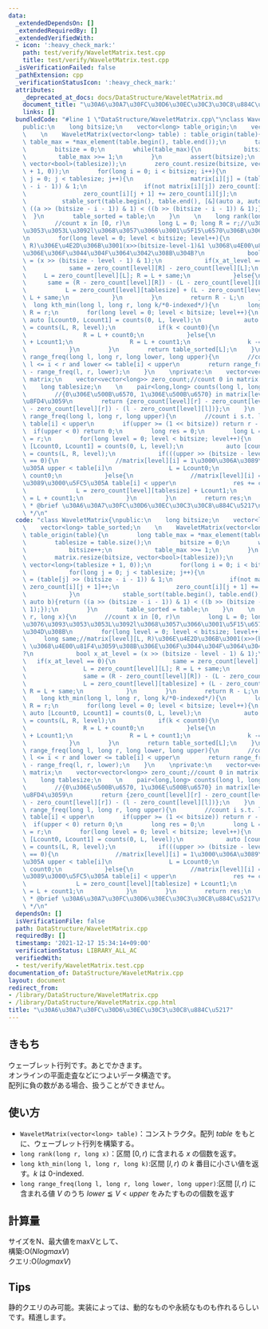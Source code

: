 ```yaml
---
data:
  _extendedDependsOn: []
  _extendedRequiredBy: []
  _extendedVerifiedWith:
  - icon: ':heavy_check_mark:'
    path: test/verify/WaveletMatrix.test.cpp
    title: test/verify/WaveletMatrix.test.cpp
  _isVerificationFailed: false
  _pathExtension: cpp
  _verificationStatusIcon: ':heavy_check_mark:'
  attributes:
    _deprecated_at_docs: docs/DataStructure/WaveletMatrix.md
    document_title: "\u30A6\u30A7\u30FC\u30D6\u30EC\u30C3\u30C8\u884C\u5217"
    links: []
  bundledCode: "#line 1 \"DataStructure/WaveletMatrix.cpp\"\nclass WaveletMatrix{\n\
    public:\n    long bitsize;\n    vector<long> table_origin;\n    vector<long> table_sorted;\n\
    \    \n    WaveletMatrix(vector<long> table) : table_origin(table){\n        long\
    \ table_max = *max_element(table.begin(), table.end());\n        tablesize = table.size();\n\
    \        bitsize = 0;\n        while(table_max){\n            bitsize++;\n   \
    \         table_max >>= 1;\n        }\n        assert(bitsize);\n        matrix.resize(bitsize,\
    \ vector<bool>(tablesize));\n        zero_count.resize(bitsize, vector<long>(tablesize\
    \ + 1, 0));\n        for(long i = 0; i < bitsize; i++){\n            for(long\
    \ j = 0; j < tablesize; j++){\n                matrix[i][j] = (table[j] >> (bitsize\
    \ - i - 1)) & 1;\n                if(not matrix[i][j]) zero_count[i][j + 1]++;\n\
    \                zero_count[i][j + 1] += zero_count[i][j];\n            }\n  \
    \          stable_sort(table.begin(), table.end(), [&](auto a, auto b){return\
    \ ((a >> (bitsize - i - 1)) & 1) < ((b >> (bitsize - i - 1)) & 1);});\n      \
    \  }\n        table_sorted = table;\n    }\n    \n    long rank(long r, long x){\n\
    \        //count x in [0, r)\n        long L = 0; long R = r;//\u305F\u3076\u3093\
    \u3053\u3053L\u3092l\u3068\u3057\u3066\u3001\u5F15\u6570\u306B\u3067\u304D\u308B\
    \n        for(long level = 0; level < bitsize; level++){\n            long same;//matrix[level][L,\
    \ R)\u306E\u4E2D\u306B\u3001(x>>(bitsize-level-1)&1 \u3068\u4E00\u81F4\u3059\u308B\
    \u306E\u306F\u3044\u304F\u3064\u3042\u308B\u304B?\n            bool x_at_level\
    \ = (x >> (bitsize - level - 1) & 1);\n            if(x_at_level == 0){\n    \
    \            same = zero_count[level][R] - zero_count[level][L];\n           \
    \     L = zero_count[level][L]; R = L + same;\n            }else{\n          \
    \      same = (R - zero_count[level][R]) - (L - zero_count[level][L]);\n     \
    \           L = zero_count[level][tablesize] + (L - zero_count[level][L]); R =\
    \ L + same;\n            }\n        }\n        return R - L;\n    }\n    \n  \
    \  long kth_min(long l, long r, long k/*0-indexed*/){\n        long L = l; long\
    \ R = r;\n        for(long level = 0; level < bitsize; level++){\n           \
    \ auto [Lcount0, Lcount1] = counts(0, L, level);\n            auto [count0, count1]\
    \ = counts(L, R, level);\n            if(k < count0){\n                L = Lcount0;\n\
    \                R = L + count0;\n            }else{\n                L = zero_count[level][tablesize]\
    \ + Lcount1;\n                R = L + count1;\n                k -= count0;\n\
    \            }\n        }\n        return table_sorted[L];\n    }\n    \n    long\
    \ range_freq(long l, long r, long lower, long upper){\n        //count i s.t.\
    \ l <= i < r and lower <= table[i] < upper\n        return range_freq(l, r, upper)\
    \ - range_freq(l, r, lower);\n    }\n    \nprivate:\n    vector<vector<bool>>\
    \ matrix;\n    vector<vector<long>> zero_count;//count 0 in matrix[i][0, r)\n\
    \    long tablesize;\n    \n    pair<long,long> counts(long l, long r, long level){\n\
    \        //{0\u306E\u500B\u6570, 1\u306E\u500B\u6570} in matrix[level][l, r)\u3092\
    \u8FD4\u3059\n        return {zero_count[level][r] - zero_count[level][l], (r\
    \ - zero_count[level][r]) - (l - zero_count[level][l])};\n    }\n    \n    long\
    \ range_freq(long l, long r, long upper){\n        //count i s.t. l <= i < r and\
    \ table[i] < upper\n        if(upper >= (1 << bitsize)) return r - l;\n      \
    \  if(upper < 0) return 0;\n        long res = 0;\n        long L = l; long R\
    \ = r;\n        for(long level = 0; level < bitsize; level++){\n            auto\
    \ [Lcount0, Lcount1] = counts(0, L, level);\n            auto [count0, count1]\
    \ = counts(L, R, level);\n            if(((upper >> (bitsize - level - 1)) & 1)\
    \ == 0){\n                //matrix[level][i] = 1\u3000\u306A\u3089\u3000\u5FC5\
    \u305A upper < table[i]\n                L = Lcount0;\n                R = L +\
    \ count0;\n            }else{\n                //matrix[level][i] = 0\u3000\u306A\
    \u3089\u3000\u5FC5\u305A table[i] < upper\n                res += count0;\n  \
    \              L = zero_count[level][tablesize] + Lcount1;\n                R\
    \ = L + count1;\n            }\n        }\n        return res;\n    }\n};\n/**\n\
    \ * @brief \u30A6\u30A7\u30FC\u30D6\u30EC\u30C3\u30C8\u884C\u5217\n * @docs docs/DataStructure/WaveletMatrix.md\n\
    \ */\n"
  code: "class WaveletMatrix{\npublic:\n    long bitsize;\n    vector<long> table_origin;\n\
    \    vector<long> table_sorted;\n    \n    WaveletMatrix(vector<long> table) :\
    \ table_origin(table){\n        long table_max = *max_element(table.begin(), table.end());\n\
    \        tablesize = table.size();\n        bitsize = 0;\n        while(table_max){\n\
    \            bitsize++;\n            table_max >>= 1;\n        }\n        assert(bitsize);\n\
    \        matrix.resize(bitsize, vector<bool>(tablesize));\n        zero_count.resize(bitsize,\
    \ vector<long>(tablesize + 1, 0));\n        for(long i = 0; i < bitsize; i++){\n\
    \            for(long j = 0; j < tablesize; j++){\n                matrix[i][j]\
    \ = (table[j] >> (bitsize - i - 1)) & 1;\n                if(not matrix[i][j])\
    \ zero_count[i][j + 1]++;\n                zero_count[i][j + 1] += zero_count[i][j];\n\
    \            }\n            stable_sort(table.begin(), table.end(), [&](auto a,\
    \ auto b){return ((a >> (bitsize - i - 1)) & 1) < ((b >> (bitsize - i - 1)) &\
    \ 1);});\n        }\n        table_sorted = table;\n    }\n    \n    long rank(long\
    \ r, long x){\n        //count x in [0, r)\n        long L = 0; long R = r;//\u305F\
    \u3076\u3093\u3053\u3053L\u3092l\u3068\u3057\u3066\u3001\u5F15\u6570\u306B\u3067\
    \u304D\u308B\n        for(long level = 0; level < bitsize; level++){\n       \
    \     long same;//matrix[level][L, R)\u306E\u4E2D\u306B\u3001(x>>(bitsize-level-1)&1\
    \ \u3068\u4E00\u81F4\u3059\u308B\u306E\u306F\u3044\u304F\u3064\u3042\u308B\u304B\
    ?\n            bool x_at_level = (x >> (bitsize - level - 1) & 1);\n         \
    \   if(x_at_level == 0){\n                same = zero_count[level][R] - zero_count[level][L];\n\
    \                L = zero_count[level][L]; R = L + same;\n            }else{\n\
    \                same = (R - zero_count[level][R]) - (L - zero_count[level][L]);\n\
    \                L = zero_count[level][tablesize] + (L - zero_count[level][L]);\
    \ R = L + same;\n            }\n        }\n        return R - L;\n    }\n    \n\
    \    long kth_min(long l, long r, long k/*0-indexed*/){\n        long L = l; long\
    \ R = r;\n        for(long level = 0; level < bitsize; level++){\n           \
    \ auto [Lcount0, Lcount1] = counts(0, L, level);\n            auto [count0, count1]\
    \ = counts(L, R, level);\n            if(k < count0){\n                L = Lcount0;\n\
    \                R = L + count0;\n            }else{\n                L = zero_count[level][tablesize]\
    \ + Lcount1;\n                R = L + count1;\n                k -= count0;\n\
    \            }\n        }\n        return table_sorted[L];\n    }\n    \n    long\
    \ range_freq(long l, long r, long lower, long upper){\n        //count i s.t.\
    \ l <= i < r and lower <= table[i] < upper\n        return range_freq(l, r, upper)\
    \ - range_freq(l, r, lower);\n    }\n    \nprivate:\n    vector<vector<bool>>\
    \ matrix;\n    vector<vector<long>> zero_count;//count 0 in matrix[i][0, r)\n\
    \    long tablesize;\n    \n    pair<long,long> counts(long l, long r, long level){\n\
    \        //{0\u306E\u500B\u6570, 1\u306E\u500B\u6570} in matrix[level][l, r)\u3092\
    \u8FD4\u3059\n        return {zero_count[level][r] - zero_count[level][l], (r\
    \ - zero_count[level][r]) - (l - zero_count[level][l])};\n    }\n    \n    long\
    \ range_freq(long l, long r, long upper){\n        //count i s.t. l <= i < r and\
    \ table[i] < upper\n        if(upper >= (1 << bitsize)) return r - l;\n      \
    \  if(upper < 0) return 0;\n        long res = 0;\n        long L = l; long R\
    \ = r;\n        for(long level = 0; level < bitsize; level++){\n            auto\
    \ [Lcount0, Lcount1] = counts(0, L, level);\n            auto [count0, count1]\
    \ = counts(L, R, level);\n            if(((upper >> (bitsize - level - 1)) & 1)\
    \ == 0){\n                //matrix[level][i] = 1\u3000\u306A\u3089\u3000\u5FC5\
    \u305A upper < table[i]\n                L = Lcount0;\n                R = L +\
    \ count0;\n            }else{\n                //matrix[level][i] = 0\u3000\u306A\
    \u3089\u3000\u5FC5\u305A table[i] < upper\n                res += count0;\n  \
    \              L = zero_count[level][tablesize] + Lcount1;\n                R\
    \ = L + count1;\n            }\n        }\n        return res;\n    }\n};\n/**\n\
    \ * @brief \u30A6\u30A7\u30FC\u30D6\u30EC\u30C3\u30C8\u884C\u5217\n * @docs docs/DataStructure/WaveletMatrix.md\n\
    \ */\n"
  dependsOn: []
  isVerificationFile: false
  path: DataStructure/WaveletMatrix.cpp
  requiredBy: []
  timestamp: '2021-12-17 15:34:14+09:00'
  verificationStatus: LIBRARY_ALL_AC
  verifiedWith:
  - test/verify/WaveletMatrix.test.cpp
documentation_of: DataStructure/WaveletMatrix.cpp
layout: document
redirect_from:
- /library/DataStructure/WaveletMatrix.cpp
- /library/DataStructure/WaveletMatrix.cpp.html
title: "\u30A6\u30A7\u30FC\u30D6\u30EC\u30C3\u30C8\u884C\u5217"
---
```

## きもち

ウェーブレット行列です。あとでかきます。  
オンラインの平面走査などにつよいデータ構造です。  
配列に負の数がある場合、扱うことができません。

## 使い方  
- `WaveletMatrix(vector<long> table)`：コンストラクタ。配列 $table$ をもとに、ウェーブレット行列を構築する。  
- `long rank(long r, long x)`：区間 $[0, r)$ に含まれる $x$ の個数を返す。  
- `long kth_min(long l, long r, long k)`:区間 $[l, r)$ の $k$ 番目に小さい値を返す。$k$ は 0-indexed. 　
- `long range_freq(long l, long r, long lower, long upper)`:区間 $[l, r)$ に含まれる値 $V$ のうち $lower ≦ V < upper$ をみたすものの個数を返す　　

## 計算量
サイズをN、最大値をmaxVとして、  
構築:$\mathrm{O}(NlogmaxV)$  
クエリ:$\mathrm{O}(logmaxV)$  

## Tips

静的クエリのみ可能。実装によっては、動的なものや永続なものも作れるらしいです。精進します。　　
